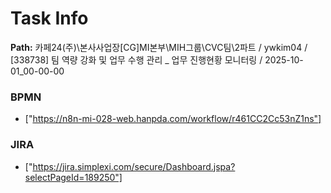 # Task Info

**Path:** 카페24(주)\본사사업장\[CG]MI본부\MIH그룹\CVC팀\2파트 / ywkim04 / [338738] 팀 역량 강화 및 업무 수행 관리 _ 업무 진행현황 모니터링 / 2025-10-01_00-00-00

### BPMN
- ["https://n8n-mi-028-web.hanpda.com/workflow/r461CC2Cc53nZ1ns"]

### JIRA
- ["https://jira.simplexi.com/secure/Dashboard.jspa?selectPageId=189250"]

